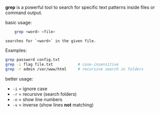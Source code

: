 **grep** is a powerful tool to search for specific text patterns inside files or command output.

basic usage:
```bash
	grep <word> <file>
```
	searches for `<word>` in the given file.

Examples:
```bash
grep password config.txt
grep -i flag file.txt           # case-insensitive
grep -r admin /var/www/html     # recursive search in folders

```
better usage:
- `-i` = ignore case
- `-r` = recursive (search folders)
- `-n` = show line numbers
- `-v` = inverse (show lines **not** matching)